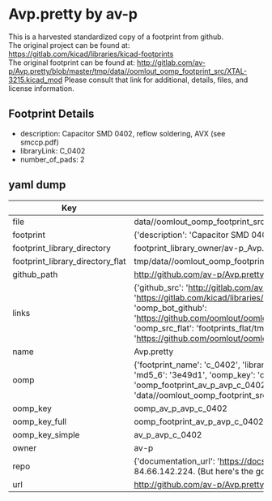 # Avp.pretty by av-p  
This is a harvested standardized copy of a footprint from github.  
The original project can be found at:  
https://gitlab.com/kicad/libraries/kicad-footprints  
The original footprint can be found at:
http://gitlab.com/av-p/Avp.pretty/blob/master/tmp/data//oomlout_oomp_footprint_src/XTAL-3215.kicad_mod
Please consult that link for additional, details, files, and license information.  
## Footprint Details
* description: Capacitor SMD 0402, reflow soldering, AVX (see smccp.pdf)  
* libraryLink: C_0402  
* number_of_pads: 2  
## yaml dump  
| Key | Value |  
| --- | --- |  
| file | data//oomlout_oomp_footprint_src/Avp.pretty/C_0402.kicad_mod |  
| footprint | {'description': 'Capacitor SMD 0402, reflow soldering, AVX (see smccp.pdf)', 'libraryLink': 'C_0402', 'number_of_pads': 2} |  
| footprint_library_directory | footprint_library_owner/av-p_Avp.pretty |  
| footprint_library_directory_flat | tmp/data//oomlout_oomp_footprint_src/footprints_flat/av_p_avp_c_0402/working |  
| github_path | http://github.com/av-p/Avp.pretty/blob/master/tmp/data//oomlout_oomp_footprint_src/C_0402.kicad_mod |  
| links | {'github_src': 'http://gitlab.com/av-p/Avp.pretty/blob/master/tmp/data//oomlout_oomp_footprint_src/XTAL-3215.kicad_mod', 'github_src_repo': 'https://gitlab.com/kicad/libraries/kicad-footprints', 'oomp_bot': 'tmp/data//oomlout_oomp_footprint_src/footprints/av_p_avp_c_0402/working', 'oomp_bot_github': 'https://github.com/oomlout/oomlout_oomp_footprint_bot/tree/main/tmp/data//oomlout_oomp_footprint_src/footprints/av_p_avp_c_0402/working', 'oomp_src_flat': 'footprints_flat/tmp/data//oomlout_oomp_footprint_src/footprints_flat/av_p_avp_c_0402/working', 'oomp_src_flat_github': 'https://github.com/oomlout/oomlout_oomp_footprint_src/tree/main/tmp/data//oomlout_oomp_footprint_src/footprints_flat/av_p_avp_c_0402/working'} |  
| name | Avp.pretty |  
| oomp | {'footprint_name': 'c_0402', 'library_name': 'avp', 'md5': '3e49d164ebff16a0d15ca46d3c28076b', 'md5_10': '3e49d164eb', 'md5_5': '3e49d', 'md5_6': '3e49d1', 'oomp_key': 'oomp_av_p_avp_c_0402', 'oomp_key_extra': 'oomp_footprint_av_p_avp_c_0402', 'oomp_key_full': 'oomp_footprint_av_p_avp_c_0402_3e49d1', 'oomp_key_simple': 'av_p_avp_c_0402', 'original_filename': 'data//oomlout_oomp_footprint_src/Avp.pretty/C_0402.kicad_mod', 'owner_name': 'av_p'} |  
| oomp_key | oomp_av_p_avp_c_0402 |  
| oomp_key_full | oomp_footprint_av_p_avp_c_0402 |  
| oomp_key_simple | av_p_avp_c_0402 |  
| owner | av-p |  
| repo | {'documentation_url': 'https://docs.github.com/rest/overview/resources-in-the-rest-api#rate-limiting', 'message': "API rate limit exceeded for 84.66.142.224. (But here's the good news: Authenticated requests get a higher rate limit. Check out the documentation for more details.)"} |  
| url | http://github.com/av-p/Avp.pretty |  

